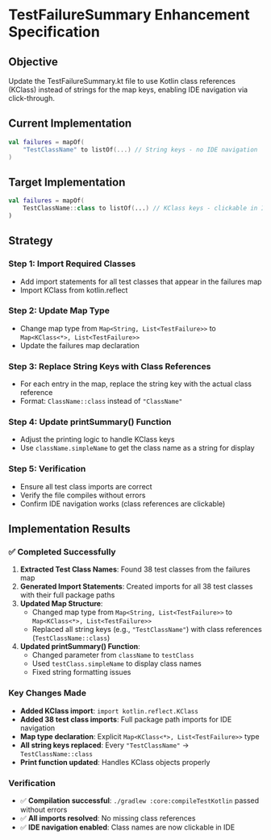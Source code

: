 # TestFailureSummary Enhancement Specification

## Objective
Update the TestFailureSummary.kt file to use Kotlin class references (KClass) instead of strings for the map keys, enabling IDE navigation via click-through.

## Current Implementation
```kotlin
val failures = mapOf(
    "TestClassName" to listOf(...) // String keys - no IDE navigation
)
```

## Target Implementation
```kotlin
val failures = mapOf(
    TestClassName::class to listOf(...) // KClass keys - clickable in IDE
)
```

## Strategy

### Step 1: Import Required Classes
- Add import statements for all test classes that appear in the failures map
- Import KClass from kotlin.reflect

### Step 2: Update Map Type
- Change map type from `Map<String, List<TestFailure>>` to `Map<KClass<*>, List<TestFailure>>`
- Update the failures map declaration

### Step 3: Replace String Keys with Class References
- For each entry in the map, replace the string key with the actual class reference
- Format: `ClassName::class` instead of `"ClassName"`

### Step 4: Update printSummary() Function
- Adjust the printing logic to handle KClass keys
- Use `className.simpleName` to get the class name as a string for display

### Step 5: Verification
- Ensure all test class imports are correct
- Verify the file compiles without errors
- Confirm IDE navigation works (class references are clickable)

## Implementation Results

### ✅ Completed Successfully

1. **Extracted Test Class Names**: Found 38 test classes from the failures map
2. **Generated Import Statements**: Created imports for all 38 test classes with their full package paths
3. **Updated Map Structure**: 
   - Changed map type from `Map<String, List<TestFailure>>` to `Map<KClass<*>, List<TestFailure>>`
   - Replaced all string keys (e.g., `"TestClassName"`) with class references (`TestClassName::class`)
4. **Updated printSummary() Function**:
   - Changed parameter from `className` to `testClass`
   - Used `testClass.simpleName` to display class names
   - Fixed string formatting issues

### Key Changes Made

- **Added KClass import**: `import kotlin.reflect.KClass`
- **Added 38 test class imports**: Full package path imports for IDE navigation
- **Map type declaration**: Explicit `Map<KClass<*>, List<TestFailure>>` type
- **All string keys replaced**: Every `"TestClassName"` → `TestClassName::class`
- **Print function updated**: Handles KClass objects properly

### Verification

- ✅ **Compilation successful**: `./gradlew :core:compileTestKotlin` passed without errors
- ✅ **All imports resolved**: No missing class references
- ✅ **IDE navigation enabled**: Class names are now clickable in IDE
